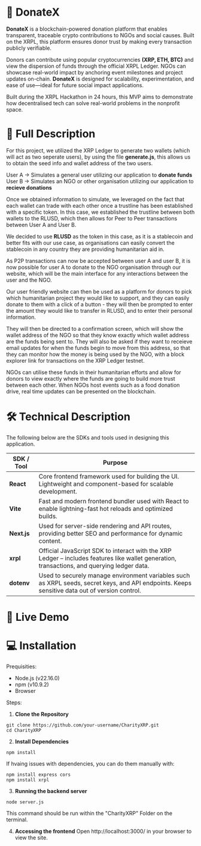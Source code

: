 # 🚀 DonateX

**DonateX** is a blockchain-powered donation platform that enables transparent, traceable crypto contributions to NGOs and social causes. Built on the XRPL, this platform ensures donor trust by making every transaction publicly verifiable.

Donors can contribute using popular cryptocurrencies **(XRP, ETH, BTC)** and view the dispersion of funds through the official XRPL Ledger. NGOs can showcase real-world impact by anchoring event milestones and project updates on-chain. **DonateX** is designed for scalability, experimentation, and ease of use—ideal for  future social impact applications.

Built during the XRPL Hackathon in 24 hours, this MVP aims to demonstrate how decentralised tech can solve real-world problems in the nonprofit space.

# 🎯 Full Description

For this project, we utilized the XRP Ledger to generate two wallets (which will act as two seperate users), by using the file **generate.js**, this allows us to obtain the seed info and wallet address of the two users. 

User A -> Simulates a general user utilizing our application to **donate funds**
User B -> Simulates an NGO or other organisation utilizing our application to **recieve donations**

Once we obtained information to simulate, we leveraged on the fact that each wallet can trade with each other once a trustline has been established with a specific token. In this case, we established the trustline between both wallets to the RLUSD, which then allows for Peer to Peer transactions between User A and User B.

We decided to use **RLUSD** as the token in this case, as it is a stablecoin and better fits with our use case, as organisations can easily convert the stablecoin in any country they are providing humanitarian aid in. 

As P2P transactions can now be accepted between user A and user B, it is now possible for user A to donate to the NGO organisation through our website, which will be the main interface for any interactions between the user and the NGO. 

Our user friendly website can then be used as a platform for donors to pick which humanitarian project they would like to support, and they can easily donate to them with a click of a button - they will then be prompted to enter the amount they would like to transfer in RLUSD, and to enter their personal information. 

They will then be directed to a confirmation screen, which will show the wallet address of the NGO so that they know exactly which wallet address are the funds being sent to. They will also be asked if they want to receieve email updates for when the funds begin to move from this address, so that they can monitor how the money is being used by the NGO, with a block explorer link for transactions on the XRP Ledger testnet. 

NGOs can utilise these funds in their humanitarian efforts and allow for donors to view exactly where the funds are going to build more trust between each other. When NGOs host events such as a food donation drive, real time updates can be presented on the blockchain.

# 🛠️ Technical Description

The following below are the SDKs and tools used in designing this application.

| SDK / Tool  | Purpose                                                                                                                                        |
| ----------- | ---------------------------------------------------------------------------------------------------------------------------------------------- |
| **React**   | Core frontend framework used for building the UI. Lightweight and component-based for scalable development.                                    |
| **Vite**    | Fast and modern frontend bundler used with React to enable lightning-fast hot reloads and optimized builds.                                    |
| **Next.js** | Used for server-side rendering and API routes, providing better SEO and performance for dynamic content.                                       |
| **xrpl**    | Official JavaScript SDK to interact with the XRP Ledger – includes features like wallet generation, transactions, and querying ledger data.    |
| **dotenv**  | Used to securely manage environment variables such as XRPL seeds, secret keys, and API endpoints. Keeps sensitive data out of version control. |

# 🔗 Live Demo

# 💻 Installation

Prequisities:
- Node.js (v22.16.0)
- npm (v10.9.2)
- Browser

Steps:

1. **Clone the Repository**
```
git clone https://github.com/your-username/CharityXRP.git
cd CharityXRP
```

2. **Install Dependencies**
```
npm install
```

If hvaing issues with dependencies, you can do them manually with:

```
npm install express cors
npm install xrpl
```

3. **Running the backend server**

```
node server.js 
```

This command should be run within the "CharityXRP" Folder on the terminal.

4. **Accessing the frontend**
Open http://localhost:3000/ in your browser to view the site.







